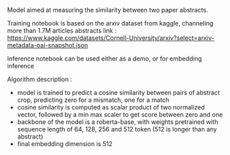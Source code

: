 Model aimed at measuring the similarity between two paper abstracts.

Training notebook is based on the arxiv dataset from kaggle, channeling more than 1.7M articles abstracts
link : https://www.kaggle.com/datasets/Cornell-University/arxiv?select=arxiv-metadata-oai-snapshot.json

Inference notebook can be used either as a demo, or for embedding inference

Algorithm description :
- model is trained to predict a cosine similarity between pairs of abstract crop, predicting zero for a mismatch, one for a match
- cosine similarity is computed as scalar product of two normalized vector, followed by a min max scaler to get score between zero and one
- backbone of the model is a roberta-base, with weights pretrained with sequence length of 64, 128, 256 and 512 token (512 is longer than any abstract)
- final embedding dimension is 512